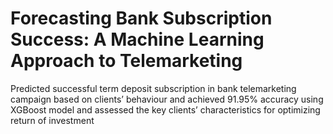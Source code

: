 # Forecasting Bank Subscription Success: A Machine Learning Approach to Telemarketing

Predicted successful term deposit subscription in bank telemarketing campaign based on clients’ behaviour and achieved 91.95% accuracy using XGBoost model and assessed the key clients’ characteristics for optimizing return of investment
